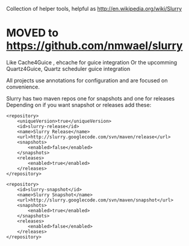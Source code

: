 Collection of helper tools, helpful as http://en.wikipedia.org/wiki/Slurry

# MOVED to https://github.com/nmwael/slurry #

Like Cache4Guice , ehcache for guice integration
Or the upcomming Quartz4Guice, Quartz scheduler guice integration

All projects use annotations for configuration and are focused on convenience.

Slurry has two maven repos one for snapshots and one for releases
Depending on if you want snapshot or releases add these:
```
<repository>
	<uniqueVersion>true</uniqueVersion>
	<id>slurry-release</id>
	<name>Slurry Release</name>
	<url>http://slurry.googlecode.com/svn/maven/release</url>
	<snapshots>
		<enabled>false</enabled>
	</snapshots>
	<releases>
		<enabled>true</enabled>
	</releases>
</repository>

```

```
<repository>
	<id>slurry-snapshot</id>
	<name>Slurry Snapshot</name>
	<url>http://slurry.googlecode.com/svn/maven/snapshot</url>
	<snapshots>
		<enabled>true</enabled>
	</snapshots>
	<releases>
		<enabled>false</enabled>
	</releases>
</repository>
```
